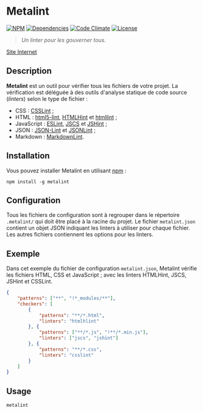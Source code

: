 # Metalint

[![NPM][img-npm]][link-npm]
[![Dependencies][img-dependencies]][link-dependencies]
[![Code Climate][img-codeclimate]][link-codeclimate]
[![License][img-license]][link-license]

> *Un linter pour les gouverner tous.*

[Site Internet](//regseb.github.io/metalint/)

## Description

**Metalint** est un outil pour vérifier tous les fichiers de votre projet. La
vérification est déléguée à des outils d'analyse statique de code source
(*linters*) selon le type de fichier :

- CSS : [CSSLint](//github.com/CSSLint/csslint) ;
- HTML : [html5-lint](//github.com/mozilla/html5-lint),
  [HTMLHint](//github.com/yaniswang/HTMLHint) et
  [htmllint](//github.com/htmllint/htmllint) ;
- JavaScript : [ESLint](//github.com/eslint/eslint),
  [JSCS](//github.com/jscs-dev/node-jscs) et
  [JSHint](//github.com/jshint/jshint) ;
- JSON : [JSON-Lint](//github.com/codenothing/jsonlint) et
  [JSONLint](//github.com/zaach/jsonlint) ;
- Markdown : [MarkdownLint](//github.com/DavidAnson/markdownlint).

## Installation

Vous pouvez installer Metalint en utilisant
[npm](//www.npmjs.com/package/metalint) :

```shell
npm install -g metalint
```

## Configuration

Tous les fichiers de configuration sont à regrouper dans le répertoire
`.metalint/` qui doit être placé à la racine du projet. Le fichier
`metalint.json` contient un objet JSON indiquant les linters à utiliser pour
chaque fichier. Les autres fichiers contiennent les options pour les linters.

## Exemple

Dans cet exemple du fichier de configuration `metalint.json`, Metalint vérifie
les fichiers HTML, CSS et JavaScript ; avec les linters HTMLHint, JSCS, JSHint
et CSSLint.

```JSON
{
    "patterns": ["**", "!*_modules/**"],
    "checkers": [
        {
            "patterns": "**/*.html",
            "linters": "htmlhlint"
        }, {
            "patterns": ["**/*.js", "!**/*.min.js"],
            "linters": ["jscs", "jshint"]
        }, {
            "patterns": "**/*.css",
            "linters": "csslint"
        }
    ]
}
```

## Usage

```shell
metalint
```

[img-npm]:https://img.shields.io/npm/v/metalint.svg
[img-dependencies]:https://img.shields.io/david/regseb/metalint.svg
[img-codeclimate]:https://img.shields.io/codeclimate/github/regseb/metalint.svg
[img-license]:https://img.shields.io/badge/license-EUPL-blue.svg

[link-npm]://npmjs.com/package/metalint "Node Packaged Modules"
[link-dependencies]://david-dm.org/regseb/metalint
[link-codeclimate]://codeclimate.com/github/regseb/metalint
[link-license]://joinup.ec.europa.eu/software/page/eupl/licence-eupl
               "Licence Publique de l’Union européenne"
